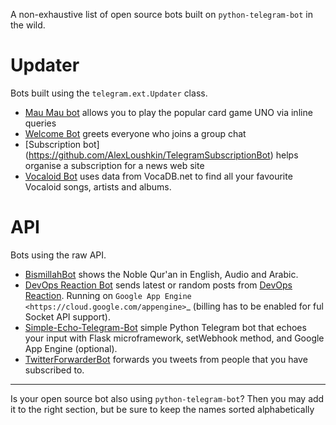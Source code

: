 A non-exhaustive list of open source bots built on `python-telegram-bot` in the wild. 

# Updater
Bots built using the `telegram.ext.Updater` class.

* [Mau Mau bot](https://github.com/jh0ker/mau_mau_bot) allows you to play the popular card game UNO via inline queries
* [Welcome Bot](https://github.com/jh0ker/welcomebot) greets everyone who joins a group chat
* [Subscription bot] (https://github.com/AlexLoushkin/TelegramSubscriptionBot) helps organise a subscription for a news web site 
* [Vocaloid Bot](https://github.com/bomjacob/VocaBot) uses data from VocaDB.net to find all your favourite Vocaloid songs, artists and albums.

# API
Bots using the raw API.

* [BismillahBot](https://github.com/rahiel/BismillahBot) shows the Noble Qur'an in English, Audio and Arabic.
* [DevOps Reaction Bot](https://github.com/leandrotoledo/gae-devops-reaction-telegram-bot) sends latest or random posts from [DevOps Reaction](http://devopsreactions.tumblr.com/). Running on `Google App Engine <https://cloud.google.com/appengine>`_ (billing has to be enabled for ful Socket API support).
* [Simple-Echo-Telegram-Bot](https://github.com/sooyhwang/Simple-Echo-Telegram-Bot>) simple Python Telegram bot that echoes your input with Flask microframework, setWebhook method, and Google App Engine (optional).
* [TwitterForwarderBot](https://github.com/franciscod/telegram-twitter-forwarder-bot) forwards you tweets from people that you have subscribed to.

---
Is your open source bot also using `python-telegram-bot`? Then you may add it to the right section, but be sure to keep the names sorted alphabetically